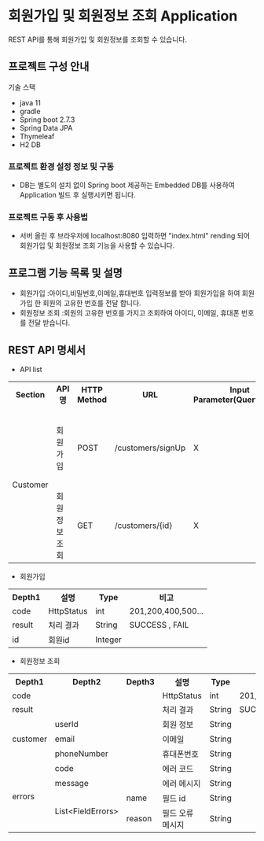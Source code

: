 # 회원가입 및 회원정보 조회 Application

REST API를 통해 회원가입 및 회원정보를 조회할 수 있습니다.

## 프로젝트 구성 안내

기술 스택

- java 11
- gradle
- Spring boot 2.7.3
- Spring Data JPA
- Thymeleaf
- H2 DB

### 프로젝트 환경 설정 정보 및 구동
- DB는 별도의 설치 없이 Spring boot 제공하는 Embedded DB를 사용하여 Application 빌드 후 실행시키면 됩니다.

### 프로젝트 구동 후 사용법
- 서버 올린 후 브라우저에 localhost:8080 입력하면 "index.html" rending 되어 회원가입 및 회원정보 조회 기능을 사용할 수 있습니다.

## 프로그램 기능 목록 및 설명

- 회원가입
  :아이디,비밀번호,이메일,휴대번호 입력정보를 받아 회원가입을 하여 회원가입 한 회원의 고유한 번호를 전달 합니다.
- 회원정보 조회
  :회원의 고유한 번호를 가지고 조회하여 아이디, 이메일, 휴대폰 번호를 전달 받습니다.

## REST API 명세서
- API list
<table>
  <tr>
    <th>Section</th>
    <th>API명</th>
    <th>HTTP Method</th>
    <th>URL</th>
    <th>Input Parameter(QueryString)</th>
    <th>Input Parameter(Body)</th>
    <th>Response</th>
  </tr>
  <tr>
    <td rowspan="2">Customer</td>
    <td>회원가입</td>
    <td>POST</td>
    <td>/customers/signUp</td>
    <td>X</td>
    <td>
        {
          "password": "customer1",
          "phoneNumber": "010-1111-1111",
          "userId": "customer",
          "email": "customer@naver.com"
        }
    </td>
    <td>
        {
          "result": "SUCCESS",
          "code": 201,
          "id": 1
        }
    </td>
  </tr>
  <tr>
    <td>회원정보 조회</td>
    <td>GET</td>
    <td>/customers/{id}</td>
    <td>X</td>
    <td>X</td>
    <td>
        {
          "code": 200,
          "result": "SUCCESS",
          "customer": {
            "userId": "customer",
            "email": "customer@naver.com",
            "phoneNumber": "010-1111-1111"
          }
        }
  </td>
  </tr>
</table>

- 회원가입
<table>
  <tr>
    <th>Depth1</th>
    <th>설명</th>
    <th>Type</th>
    <th>비고</th>
  </tr>
  <tr>
    <td>code</td>
    <td>HttpStatus</td>
    <td>int</td>
    <td>201,200,400,500...</td>
  </tr>
  <tr>
    <td>result</td>
    <td>처리 결과</td>
    <td>String</td>
    <td>SUCCESS , FAIL</td>
  </tr>
  <tr>
    <td>id</td>
    <td>회원id</td>
    <td>Integer</td>
    <td></td>
  </tr>
  </tr>
</table>

- 회원정보 조회
<table>
  <tr>
    <th>Depth1</th>
    <th>Depth2</th>
    <th>Depth3</th>
    <th>설명</th>
    <th>Type</th>
    <th>비고</th>
  </tr>
  <tr>
    <td>code</td>
    <td></td>
    <td></td>
    <td>HttpStatus</td>
    <td>int</td>
    <td>201,200,400,500...</td>
  </tr>
  <tr>
    <td>result</td>
    <td></td>
    <td></td>    
    <td>처리 결과</td>
    <td>String</td>
    <td>SUCCESS , FAIL</td>
  </tr>
  <tr>
    <td rowspan="3">customer</td>
    <td>userId</td>
    <td></td>
    <td>회원 정보</td>
    <td>String</td>
    <td></td>
  </tr>
  <tr>
    <td>email</td>
    <td></td>
    <td>이메일</td>
    <td>String</td>
    <td></td>
  </tr>
  <tr>
    <td>phoneNumber</td>
    <td></td>
    <td>휴대폰번호</td>
    <td>String</td>
    <td></td>
  </tr>
  </tr>
  <tr>
    <td rowspan="4">errors</td>
    <td>code</td>
    <td></td>
    <td>에러 코드</td>
    <td>String</td>
    <td></td>
  </tr>
  <tr>
    <td>message</td>
    <td></td>
    <td>에러 메시지</td>
    <td>String</td>
    <td></td>
  </tr>
  <tr>
    <td rowspan="2">List&lt;FieldErrors&gt;</td>
    <td>name</td>
    <td>필드 id</td>
    <td>String</td>
    <td></td>
  </tr>
   <tr>
    <td>reason</td>
    <td>필드 오류 메시지</td>
    <td>String</td>
    <td></td>
  </tr>
  </tr>
</table>






